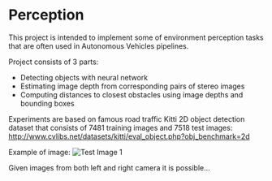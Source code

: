 # Perception

This project is intended to implement some of environment 
perception tasks that are often used in Autonomous Vehicles pipelines.

Project consists of 3 parts:
* Detecting objects with neural network
* Estimating image depth from corresponding pairs of stereo images
* Computing distances to closest obstacles using image depths and bounding boxes

Experiments are based on famous road traffic Kitti 2D object detection dataset
that consists of 7481 training images and 7518 test images:
http://www.cvlibs.net/datasets/kitti/eval_object.php?obj_benchmark=2d

Example of image:
![Test Image 1](https://github.com/ieBoytsov/perception/images/sample_img.png)

Given images from both left and right camera it is possible...


